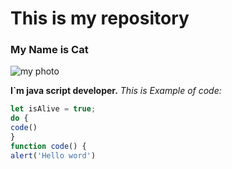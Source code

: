 # This is my repository

### My Name is Cat

![my photo](https://turbota.pet/wp-content/uploads/2021/04/ryzhyj-brytanskyj-kit.jpg)

**I`m java script developer.**
*This is Example of code:*

```javascript
let isAlive = true;
do {
code()
}
function code() {
alert('Hello word')
```
